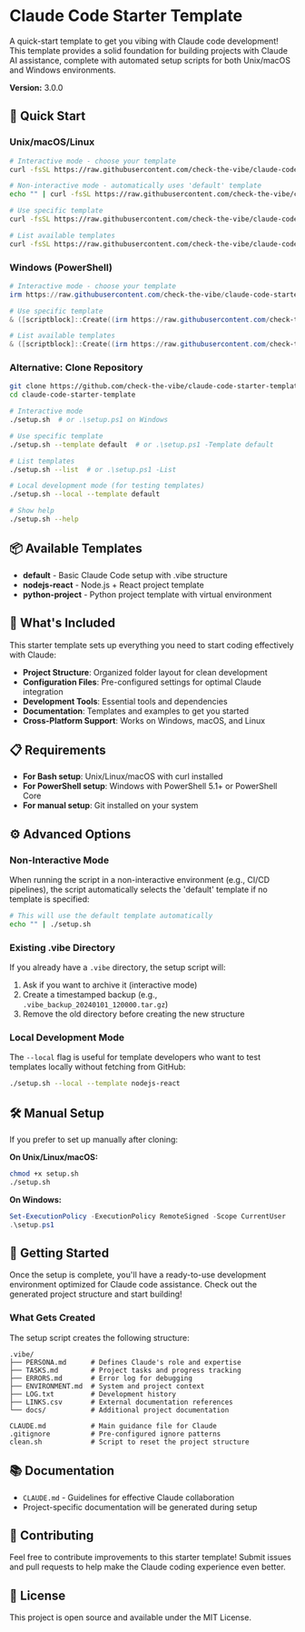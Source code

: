 # Claude Code Starter Template

A quick-start template to get you vibing with Claude code development! This template provides a solid foundation for building projects with Claude AI assistance, complete with automated setup scripts for both Unix/macOS and Windows environments.

**Version:** 3.0.0

## 🚀 Quick Start

### Unix/macOS/Linux

```bash
# Interactive mode - choose your template
curl -fsSL https://raw.githubusercontent.com/check-the-vibe/claude-code-starter-template/main/setup.sh | bash

# Non-interactive mode - automatically uses 'default' template
echo "" | curl -fsSL https://raw.githubusercontent.com/check-the-vibe/claude-code-starter-template/main/setup.sh | bash

# Use specific template
curl -fsSL https://raw.githubusercontent.com/check-the-vibe/claude-code-starter-template/main/setup.sh | bash -s -- --template default

# List available templates
curl -fsSL https://raw.githubusercontent.com/check-the-vibe/claude-code-starter-template/main/setup.sh | bash -s -- --list
```

### Windows (PowerShell)

```powershell
# Interactive mode - choose your template
irm https://raw.githubusercontent.com/check-the-vibe/claude-code-starter-template/main/setup.ps1 | iex

# Use specific template
& ([scriptblock]::Create((irm https://raw.githubusercontent.com/check-the-vibe/claude-code-starter-template/main/setup.ps1))) -Template default

# List available templates
& ([scriptblock]::Create((irm https://raw.githubusercontent.com/check-the-vibe/claude-code-starter-template/main/setup.ps1))) -List
```

### Alternative: Clone Repository

```bash
git clone https://github.com/check-the-vibe/claude-code-starter-template.git
cd claude-code-starter-template

# Interactive mode
./setup.sh  # or .\setup.ps1 on Windows

# Use specific template
./setup.sh --template default  # or .\setup.ps1 -Template default

# List templates
./setup.sh --list  # or .\setup.ps1 -List

# Local development mode (for testing templates)
./setup.sh --local --template default

# Show help
./setup.sh --help
```

## 📦 Available Templates

- **default** - Basic Claude Code setup with .vibe structure
- **nodejs-react** - Node.js + React project template  
- **python-project** - Python project template with virtual environment

## 🎯 What's Included

This starter template sets up everything you need to start coding effectively with Claude:

- **Project Structure**: Organized folder layout for clean development
- **Configuration Files**: Pre-configured settings for optimal Claude integration
- **Development Tools**: Essential tools and dependencies
- **Documentation**: Templates and examples to get you started
- **Cross-Platform Support**: Works on Windows, macOS, and Linux

## 📋 Requirements

- **For Bash setup**: Unix/Linux/macOS with curl installed
- **For PowerShell setup**: Windows with PowerShell 5.1+ or PowerShell Core
- **For manual setup**: Git installed on your system

## ⚙️ Advanced Options

### Non-Interactive Mode
When running the script in a non-interactive environment (e.g., CI/CD pipelines), the script automatically selects the 'default' template if no template is specified:

```bash
# This will use the default template automatically
echo "" | ./setup.sh
```

### Existing .vibe Directory
If you already have a `.vibe` directory, the setup script will:
1. Ask if you want to archive it (interactive mode)
2. Create a timestamped backup (e.g., `.vibe_backup_20240101_120000.tar.gz`)
3. Remove the old directory before creating the new structure

### Local Development Mode
The `--local` flag is useful for template developers who want to test templates locally without fetching from GitHub:

```bash
./setup.sh --local --template nodejs-react
```

## 🛠️ Manual Setup

If you prefer to set up manually after cloning:

**On Unix/Linux/macOS:**
```bash
chmod +x setup.sh
./setup.sh
```

**On Windows:**
```powershell
Set-ExecutionPolicy -ExecutionPolicy RemoteSigned -Scope CurrentUser
.\setup.ps1
```

## 🎨 Getting Started

Once the setup is complete, you'll have a ready-to-use development environment optimized for Claude code assistance. Check out the generated project structure and start building!

### What Gets Created

The setup script creates the following structure:
```
.vibe/
├── PERSONA.md      # Defines Claude's role and expertise
├── TASKS.md        # Project tasks and progress tracking
├── ERRORS.md       # Error log for debugging
├── ENVIRONMENT.md  # System and project context
├── LOG.txt         # Development history
├── LINKS.csv       # External documentation references
└── docs/           # Additional project documentation

CLAUDE.md           # Main guidance file for Claude
.gitignore          # Pre-configured ignore patterns
clean.sh            # Script to reset the project structure
```

## 📚 Documentation

- `CLAUDE.md` - Guidelines for effective Claude collaboration
- Project-specific documentation will be generated during setup

## 🤝 Contributing

Feel free to contribute improvements to this starter template! Submit issues and pull requests to help make the Claude coding experience even better.

## 📄 License

This project is open source and available under the MIT License.